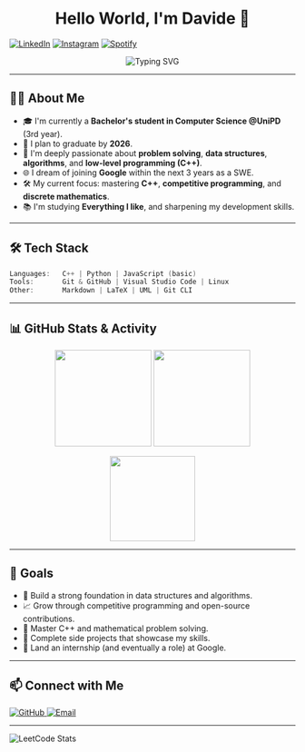<h1 align="center">Hello World, I'm Davide 👋</h1>

<a href="https://www.linkedin.com/in/davidecolabove/" target="_blank"><img src="https://img.shields.io/badge/LinkedIn-%230077B5.svg?&style=flat-square&logo=linkedin&logoColor=white" alt="LinkedIn"></a>
<a href="https://www.instagram.com/davide.colabove/" target="_blank"><img src="https://img.shields.io/badge/Instagram-%23E4405F.svg?&style=flat-square&logo=instagram&logoColor=white" alt="Instagram"></a>
<a href="https://open.spotify.com/playlist/37i9dQZF1DWYfNJLV7OBMA" target="_blank"><img src="https://img.shields.io/badge/Spotify-%231ED760.svg?&style=flat-square&logo=spotify&logoColor=white" alt="Spotify"></a>

<p align="center">
  <img src="https://readme-typing-svg.herokuapp.com?font=Fira+Code&size=24&pause=1000&center=true&vCenter=true&width=640&lines=Computer+Science+Student+@UniPD;Aspiring+Software+Engineer+at+Google;Passionate+about+CS+and+sneakers;" alt="Typing SVG" />
</p>

---

## 👨‍💻 About Me

- 🎓 I'm currently a **Bachelor's student in Computer Science @UniPD** (3rd year).
- 📅 I plan to graduate by **2026**.
- 🧠 I'm deeply passionate about **problem solving**, **data structures**, **algorithms**, and **low-level programming (C++)**.
- 🌐 I dream of joining **Google** within the next 3 years as a SWE.
- 🛠️ My current focus: mastering **C++**, **competitive programming**, and **discrete mathematics**.
- 📚 I'm studying **Everything I like**, and sharpening my development skills.

---

## 🛠️ Tech Stack

```cpp
Languages:   C++ | Python | JavaScript (basic)
Tools:       Git & GitHub | Visual Studio Code | Linux
Other:       Markdown | LaTeX | UML | Git CLI
```

---

## 📊 GitHub Stats & Activity

<p align="center">
  <img src="https://github-readme-stats.vercel.app/api?username=DavideColabove&show_icons=true&theme=radical&hide_border=true&count_private=true" height="170px"/>
  <img src="https://github-readme-stats.vercel.app/api/top-langs/?username=DavideColabove&layout=compact&theme=radical&hide_border=true&langs_count=6" height="170px"/>
</p>

<p align="center">
  <img src="https://streak-stats.demolab.com?user=DavideColabove&theme=radical&hide_border=true&date_format=M%20j%5B%2C%20Y%5D" height="150px"/>
</p>

---

## 🚀 Goals

- 🎯 Build a strong foundation in data structures and algorithms.
- 📈 Grow through competitive programming and open-source contributions.
- 🧠 Master C++ and mathematical problem solving.
- 🧪 Complete side projects that showcase my skills.
- 💼 Land an internship (and eventually a role) at Google.

---

## 📫 Connect with Me

<p align="left">
  <a href="https://github.com/DavideColabove">
    <img src="https://img.shields.io/github/followers/DavideColabove?label=GitHub&style=social" alt="GitHub"/>
  </a>
  <a href="mailto:colabove.davide@gmail.com">
    <img src="https://img.shields.io/badge/Email-colabove.davide%40gmail.com-blue?style=flat-square&logo=gmail" alt="Email"/>
  </a>
</p>

---

![LeetCode Stats](https://leetcard.jacoblin.cool/DavideColabove?theme=unicorn&font=Bungee&ext=activity)
